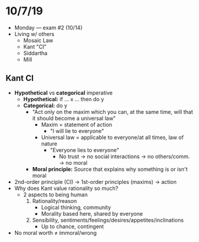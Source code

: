 # 10/7/19
* Monday — exam #2 (10/14)
* Living w/ others
    * Mosaic Law
    * Kant "CI"
    * Siddartha
    * Mill

## Kant CI
* **Hypothetical** vs **categorical** imperative
    * **Hypothetical:** if ... x ... then do y
    * **Categorical:** do y
        * "Act only on the maxim which you can, at the same time, will that it
            should become a universal law"
            * Maxim = statement of action
                * "I will lie to everyone"
            * Universal law = applicable to everyone/at all times, law of
                nature
                * "Everyone lies to everyone"
                    * No trust → no social interactions → no others/comm. → no
                        moral
        * **Moral principle:** Source that explains why something is or isn't moral
* 2nd-order principle (CI) → 1st-order principles (maxims) → action
* Why does Kant value rationality so much?
    * 2 aspects to being human
        1. Rationality/reason
            * Logical thinking, community
            * Morality based here, shared by everyone
        2. Sensibility, sentiments/feelings/desires/appetites/inclinations
            * Up to chance, contingent
* No moral worth $\not=$ immoral/wrong
